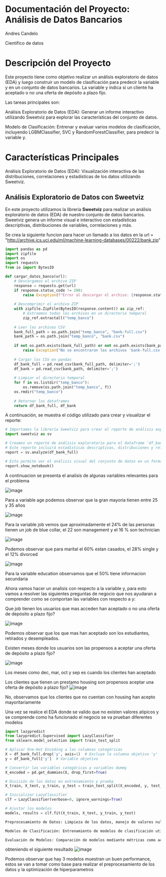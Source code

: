# Documentación del Proyecto: Análisis de Datos Bancarios 
Andres Candelo 

Cientifico de datos
# Descripción del Proyecto

Este proyecto tiene como objetivo realizar un análisis exploratorio de datos (EDA) y luego construir un modelo de clasificación para predecir la variable y en un conjunto de datos bancarios. La variable y indica si un cliente ha aceptado o no una oferta de depósito a plazo fijo.

Las tareas principales son:

Análisis Exploratorio de Datos (EDA): Generar un informe interactivo utilizando Sweetviz para explorar las características del conjunto de datos.

Modelo de Clasificación: Entrenar y evaluar varios modelos de clasificación, incluyendo LGBMClassifier, SVC y RandomForestClassifier, para predecir la variable y.

# Características Principales

Análisis Exploratorio de Datos (EDA): Visualización interactiva de las distribuciones, correlaciones y estadísticas de los datos utilizando Sweetviz.

## Análisis Exploratorio de Datos con Sweetviz

En este proyecto utilizamos la librería **Sweetviz** para realizar un análisis exploratorio de datos (EDA) de nuestro conjunto de datos bancarios. Sweetviz genera un informe visual e interactivo con estadísticas descriptivas, distribuciones de variables, correlaciones y más.

Se crea la siguiente funcion para hacer un llamado a los datos en la url = "http://archive.ics.uci.edu/ml/machine-learning-databases/00222/bank.zip"

```python
import pandas as pd
import zipfile
import os
import requests
from io import BytesIO

def cargar_datos_banco(url):
    # Descargamos el archivo ZIP
    response = requests.get(url)
    if response.status_code != 200:
        raise Exception(f"Error al descargar el archivo: {response.status_code}")
    
    # Descomprimir el archivo ZIP
    with zipfile.ZipFile(BytesIO(response.content)) as zip_ref:
        # Extraemos todos los archivos en un directorio temporal
        zip_ref.extractall("temp_banco")
    
    # Leer los archivos CSV
    bank_full_path = os.path.join("temp_banco", "bank-full.csv")
    bank_path = os.path.join("temp_banco", "bank.csv")
    
    if not os.path.exists(bank_full_path) or not os.path.exists(bank_path):
        raise Exception("No se encontraron los archivos 'bank-full.csv' y/o 'bank.csv' en el archivo ZIP.")
    
    # Cargar los CSV en pandas
    df_bank_full = pd.read_csv(bank_full_path, delimiter=';')
    df_bank = pd.read_csv(bank_path, delimiter=';')
    
    # Limpiar el directorio temporal
    for f in os.listdir("temp_banco"):
        os.remove(os.path.join("temp_banco", f))
    os.rmdir("temp_banco")
    
    # Retornar los dataframes
    return df_bank_full, df_bank


```
A continuación, se muestra el código utilizado para crear y visualizar el reporte:

```python
# Importamos la librería Sweetviz para crear el reporte de análisis exploratorio de datos
import sweetviz as sv

# Creamos un reporte de análisis exploratorio para el dataframe 'df_bank_full'
# Este reporte incluirá estadísticas descriptivas, distribuciones y relaciones de variables
report = sv.analyze(df_bank_full)

# Esto permite ver el análisis visual del conjunto de datos en un formato fácil de interpretar
report.show_notebook()
```
A continuacion se presenta el analisis de algunas variables relevantes para el problema 

![image](https://github.com/user-attachments/assets/4ce680f4-fcc5-4a46-b10e-9029aa3429bd)

Para a variable age podemos observar que la gran mayoria tienen entre 25 y 35 años

![image](https://github.com/user-attachments/assets/24e6a6df-4ad7-4767-880b-036603ceb8e6)

Para la variable job vemos que aproximadamente el 24% de las personas  tienen un job de blue collar, el 22 son management y el 16 % son technician

![image](https://github.com/user-attachments/assets/65e3b41a-78f3-4f05-a729-1cb207c00859)

Podemos observar que para marital el 60% estan casados, el 28% single y el 12% divorced

![image](https://github.com/user-attachments/assets/1c7049d9-7ee7-4872-9bb7-30fe54b9a865)

Para la variable education observamos que el 50% tiene informacion secundaria

Ahora vamos hacer un analisis con respecto a la variable y, para esto vamos a resolver las siguientes preguntas de negocio que nos ayudaran a comprender como se comportan las variables con respecto a y:

Que job tienen los usuarios que mas acceden han aceptado o no una oferta de depósito a plazo fijo?

![image](https://github.com/user-attachments/assets/3ce34fb4-d7ee-4028-a475-98951156f300)

Podemos observar que los que mas han aceptado son los estudiantes, retirados y desempleados. 

Existen meses donde los usuarios son las propensos a aceptar una oferta de depósito a plazo fijo?

![image](https://github.com/user-attachments/assets/53978131-dfbd-44b7-88a7-4794aed7d07e)

Los meses como dec, mar, oct y sep es cuando los clientes han aceptado

Los clientes que tienen un prestamo housing son propensos aceptar una oferta de depósito a plazo fijo?
![image](https://github.com/user-attachments/assets/ec332980-9878-466b-8743-ce155c6c7a1a)

No, observamos que los clientes que no cuentan con housing han acepto mayoritariamente

Una vez se realice el EDA donde se valido que no existen valores atipicos y se comprende como ha funcionado el negocio se va prueban diferentes modelos 

```python
import lazypredict  
from lazypredict.Supervised import LazyClassifier
from sklearn.model_selection import train_test_split

# Aplicar One-Hot Encoding a las columnas categóricas
X = df_bank_full.drop('y', axis=1)  # Excluye la columna objetivo 'y'
y = df_bank_full['y']  # Variable objetivo

# Convertir las variables categóricas a variables dummy
X_encoded = pd.get_dummies(X, drop_first=True)

# División de los datos en entrenamiento y prueba
X_train, X_test, y_train, y_test = train_test_split(X_encoded, y, test_size=0.2, random_state=42)

# Inicializar LazyClassifier 
clf = LazyClassifier(verbose=0, ignore_warnings=True) 

# Ajustar los modelos
models, results = clf.fit(X_train, X_test, y_train, y_test)

Preprocesamiento de Datos: Limpieza de los datos, manejo de valores nulos, codificación de variables categóricas y escalado de características.

Modelos de Clasificación: Entrenamiento de modelos de clasificación utilizando LGBMClassifier, SVC y RandomForestClassifier.

Evaluación de Modelos: Comparación de modelos mediante métricas como accuracy, precision, recall, F1-score y roc AUC.
```
obteniendo el siguiente resultado 
![image](https://github.com/user-attachments/assets/eccab630-08b9-4f32-886b-d58f52f8b387)

Podemos observar que hay 3 modelos muestran un buen performance, estos se van a tomar como base para realizar el preprocesamiento de los datos y la optimización de hiperparametros




